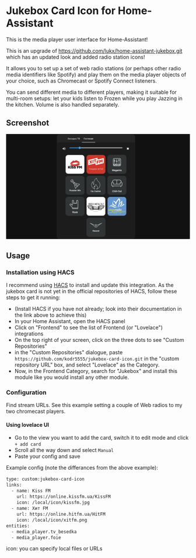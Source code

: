 # Jukebox Card Icon for Home-Assistant

This is the media player user interface for Home-Assistant!

This is an upgrade of https://github.com/lukx/home-assistant-jukebox.git which has an updated look and added radio station icons!

It allows you to set up a set of web radio stations (or perhaps other radio media identifiers like Spotify) and play them on the media player objects of your choice, such as Chromecast or Spotify Connect listeners.

You can send different media to different players, making it suitable for multi-room setups: let your kids listen to Frozen while you play Jazzing in the kitchen. Volume is also handled separately.

## Screenshot
![Screenshot](screenshot.png)



## Usage
### Installation using HACS
I recommend using [HACS](https://hacs.xyz/) to install and update this integration. As the jukebox card is not yet in the official repositories of HACS, follow these steps to get it running:

* (Install HACS if you have not already; look into their documentation in the link above to achieve this)
* In your Home Assistant, open the HACS panel
* Click on "Frontend" to see the list of Frontend (or "Lovelace") integrations
* On the top right of your screen, click on the three dots to see "Custom Repositories"
* in the "Custom Repositories" dialogue, paste `https://github.com/kodr5555/jukebox-card-icon.git` in the "custom repository URL" box, and select "Lovelace" as the Category.
* Now, in the Frontend Category, search for "Jukebox" and install this module like you would install any other module.



### Configuration
Find stream URLs.
See this example setting a couple of Web radios to my two chromecast players.

#### Using lovelace UI
* Go to the view you want to add the card, switch it to edit mode and click `+ add card`
* Scroll all the way down and select `Manual`
* Paste your config and save

Example config (note the differances from the above example):
```
type: custom:jukebox-card-icon
links:
  - name: Kiss FM
    url: https://online.kissfm.ua/KissFM
    icon: /local/icon/kissfm.jpg
  - name: Хит FM
    url: https://online.hitfm.ua/HitFM
    icon: /local/icon/xitfm.png
entities:
  - media_player.tv_besedka
  - media_player.foie
```
icon: you can specify local files or URLs
